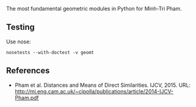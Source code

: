 The most fundamental geometric modules in Python for Minh-Tri Pham.

Testing
-------

Use nose:

`nosetests --with-doctest -v geomt`

References
----------

- Pham et al. Distances and Means of Direct Similarities. IJCV, 2015. URL: http://mi.eng.cam.ac.uk/~cipolla/publications/article/2014-IJCV-Pham.pdf
